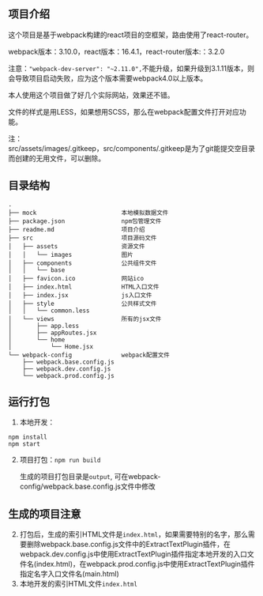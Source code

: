 ## 项目介绍

这个项目是基于webpack构建的react项目的空框架，路由使用了react-router。     

webpack版本：3.10.0，react版本：16.4.1，react-router版本:：3.2.0

注意：`"webpack-dev-server": "~2.11.0",`不能升级，如果升级到3.1.11版本，则会导致项目启动失败，应为这个版本需要webpack4.0以上版本。

本人使用这个项目做了好几个实际网站，效果还不错。

文件的样式是用LESS，如果想用SCSS，那么在webpack配置文件打开对应功能。

注：     
src/assets/images/.gitkeep，src/components/.gitkeep是为了git能提交空目录而创建的无用文件，可以删除。

## 目录结构

```
.
├── mock                        本地模拟数据文件
├── package.json                npm包管理文件
├── readme.md                   项目介绍
├── src                         项目源码文件
│   ├── assets                  资源文件
│   │   └── images              图片
│   ├── components              公共组件文件
│   │   └── base
│   ├── favicon.ico             网站ico
│   ├── index.html              HTML入口文件
│   ├── index.jsx               js入口文件
│   ├── style                   公共样式文件
│   │   └── common.less
│   └── views                   所有的jsx文件
│       ├── app.less
│       ├── appRoutes.jsx
│       └── home
│           └── Home.jsx
└── webpack-config              webpack配置文件
    ├── webpack.base.config.js
    ├── webpack.dev.config.js
    └── webpack.prod.config.js
```

## 运行打包

1. 本地开发：
  ```
  npm install
  npm start
  ```
  
2. 项目打包：`npm run build`

   生成的项目打包目录是`output`, 可在webpack-config/webpack.base.config.js文件中修改


## 生成的项目注意

2. 打包后，生成的索引HTML文件是`index.html`，如果需要特别的名字，那么需要删除webpack.base.config.js文件中的ExtractTextPlugin插件，在webpack.dev.config.js中使用ExtractTextPlugin插件指定本地开发的入口文件名(index.html)，在webpack.prod.config.js中使用ExtractTextPlugin插件指定名字入口文件名(main.html)
3. 本地开发的索引HTML文件`index.html`

